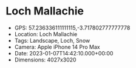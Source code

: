 # Loch Mallachie

- GPS: 57.236336111111115,-3.717802777777778
- Location: Loch Mallachie
- Tags: Landscape, Loch, Snow
- Camera: Apple iPhone 14 Pro Max
- Date: 2023-01-07T14:42:10.000+00:00
- Dimensions: 4027x3020
